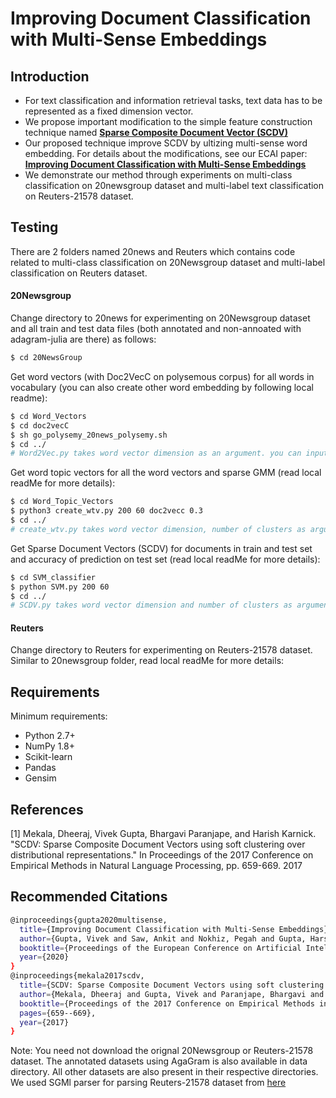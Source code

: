 # Improving Document Classification with Multi-Sense Embeddings


## Introduction
  - For text classification and information retrieval tasks, text data has to be represented as a fixed dimension vector. 
  - We propose important modification to the simple feature construction technique named [**Sparse Composite Document Vector (SCDV)**](http://aclweb.org/anthology/D17-1069)
  - Our proposed technique improve SCDV by ultizing multi-sense word embedding. For details about the modifications, see our ECAI paper: [**Improving Document Classification with Multi-Sense Embeddings**](https://arxiv.org/pdf/1911.07918.pdf)
  - We demonstrate our method through experiments on multi-class classification on 20newsgroup dataset and multi-label text classification on Reuters-21578 dataset. 

## Testing
There are 2 folders named 20news and Reuters which contains code related to multi-class classification on 20Newsgroup dataset and multi-label classification on Reuters dataset.

#### 20Newsgroup
Change directory to 20news for experimenting on 20Newsgroup dataset and all train and test data files (both annotated and non-annoated with adagram-julia are there) as follows:
```sh
$ cd 20NewsGroup
```
Get word vectors (with Doc2VecC on polysemous corpus) for all words in vocabulary (you can also create other word embedding by following local readme):
```sh
$ cd Word_Vectors
$ cd doc2vecC
$ sh go_polysemy_20news_polysemy.sh 
$ cd ../
# Word2Vec.py takes word vector dimension as an argument. you can input a dimension of 200.
```

Get word topic vectors for all the word vectors and sparse GMM (read local readMe for more details):
```sh
$ cd Word_Topic_Vectors
$ python3 create_wtv.py 200 60 doc2vecc 0.3
$ cd ../
# create_wtv.py takes word vector dimension, number of clusters as arguments, type of embeddings and sparsity threshold. We took word vector dim 200, 60 as number of clusters, doc2vecc train word-vectors and sparsity threshold of 0.3
```

Get Sparse Document Vectors (SCDV) for documents in train and test set and accuracy of prediction on test set (read local readMe for more details):
```sh
$ cd SVM_classifier
$ python SVM.py 200 60
$ cd ../
# SCDV.py takes word vector dimension and number of clusters as arguments. We took word vector dimension as 200 and number of clusters as 60.
```
#### Reuters
Change directory to Reuters for experimenting on Reuters-21578 dataset. Similar to 20newsgroup folder, read local readMe for more details:

## Requirements
Minimum requirements:
  -  Python 2.7+
  -  NumPy 1.8+
  -  Scikit-learn
  -  Pandas
  -  Gensim

## References
[1] Mekala, Dheeraj, Vivek Gupta, Bhargavi Paranjape, and Harish Karnick. "SCDV: Sparse Composite Document Vectors using soft clustering over distributional representations." In Proceedings of the 2017 Conference on Empirical Methods in Natural Language Processing, pp. 659-669. 2017

## Recommended Citations
```sh
@inproceedings{gupta2020multisense,
  title={Improving Document Classification with Multi-Sense Embeddings},
  author={Gupta, Vivek and Saw, Ankit and Nokhiz, Pegah and Gupta, Harshit and Talukdar, Partha},
  booktitle={Proceedings of the European Conference on Artificial Intelligence},
  year={2020}
}
@inproceedings{mekala2017scdv,
  title={SCDV: Sparse Composite Document Vectors using soft clustering over distributional representations},
  author={Mekala, Dheeraj and Gupta, Vivek and Paranjape, Bhargavi and Karnick, Harish},
  booktitle={Proceedings of the 2017 Conference on Empirical Methods in Natural Language Processing},
  pages={659--669},
  year={2017}
}
```

Note: You need not download the orignal 20Newsgroup or Reuters-21578 dataset. The annotated datasets using AgaGram is also available in data directory. All other datasets are also present in their respective directories. We used SGMl parser for parsing Reuters-21578 dataset from [here](https://gist.github.com/herrfz/7967781)

